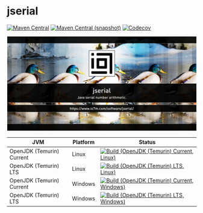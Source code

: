 jserial
===

[![Maven Central](https://img.shields.io/maven-central/v/com.io7m.jserial/com.io7m.jserial.svg?style=flat-square)](http://search.maven.org/#search%7Cga%7C1%7Cg%3A%22com.io7m.jserial%22)
[![Maven Central (snapshot)](https://img.shields.io/nexus/s/com.io7m.jserial/com.io7m.jserial?server=https%3A%2F%2Fs01.oss.sonatype.org&style=flat-square)](https://s01.oss.sonatype.org/content/repositories/snapshots/com/io7m/jserial/)
[![Codecov](https://img.shields.io/codecov/c/github/io7m/jserial.svg?style=flat-square)](https://codecov.io/gh/io7m/jserial)

![com.io7m.jserial](./src/site/resources/jserial.jpg?raw=true)

| JVM | Platform | Status |
|-----|----------|--------|
| OpenJDK (Temurin) Current | Linux | [![Build (OpenJDK (Temurin) Current, Linux)](https://img.shields.io/github/actions/workflow/status/io7m/jserial/main.linux.temurin.current.yml)](https://github.com/io7m/jserial/actions?query=workflow%3Amain.linux.temurin.current)|
| OpenJDK (Temurin) LTS | Linux | [![Build (OpenJDK (Temurin) LTS, Linux)](https://img.shields.io/github/actions/workflow/status/io7m/jserial/main.linux.temurin.lts.yml)](https://github.com/io7m/jserial/actions?query=workflow%3Amain.linux.temurin.lts)|
| OpenJDK (Temurin) Current | Windows | [![Build (OpenJDK (Temurin) Current, Windows)](https://img.shields.io/github/actions/workflow/status/io7m/jserial/main.windows.temurin.current.yml)](https://github.com/io7m/jserial/actions?query=workflow%3Amain.windows.temurin.current)|
| OpenJDK (Temurin) LTS | Windows | [![Build (OpenJDK (Temurin) LTS, Windows)](https://img.shields.io/github/actions/workflow/status/io7m/jserial/main.windows.temurin.lts.yml)](https://github.com/io7m/jserial/actions?query=workflow%3Amain.windows.temurin.lts)|
